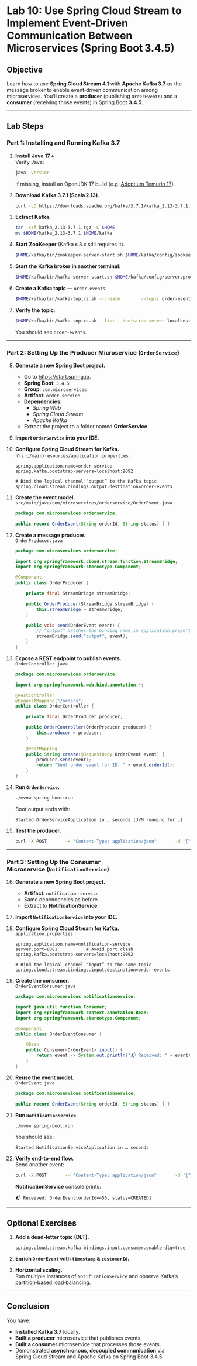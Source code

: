 # **Lab 10: Use Spring Cloud Stream to Implement Event‑Driven Communication Between Microservices (Spring Boot 3.4.5)**

## **Objective**
Learn how to use **Spring Cloud Stream 4.1** with **Apache Kafka 3.7** as the message broker to enable event‑driven communication among microservices. You’ll create a **producer** (publishing `OrderEvent`s) and a **consumer** (receiving those events) in Spring Boot **3.4.5**.

---

## **Lab Steps**

### **Part 1: Installing and Running Kafka 3.7**

1. **Install Java 17 +**  
   Verify Java:  
   ```bash
   java -version
   ```
   If missing, install an OpenJDK 17 build (e.g. [Adoptium Temurin 17](https://adoptium.net)).  

2. **Download Kafka 3.7.1 (Scala 2.13).**  
   ```bash
   curl -LO https://downloads.apache.org/kafka/3.7.1/kafka_2.13-3.7.1.tgz
   ```

3. **Extract Kafka.**  
   ```bash
   tar -xzf kafka_2.13-3.7.1.tgz -C $HOME
   mv $HOME/kafka_2.13-3.7.1 $HOME/kafka
   ```

4. **Start ZooKeeper** (Kafka ≤ 3.x still requires it).  
   ```bash
   $HOME/kafka/bin/zookeeper-server-start.sh $HOME/kafka/config/zookeeper.properties
   ```

5. **Start the Kafka broker** **in another terminal**:  
   ```bash
   $HOME/kafka/bin/kafka-server-start.sh $HOME/kafka/config/server.properties
   ```

6. **Create a Kafka topic** — `order-events`:  
   ```bash
   $HOME/kafka/bin/kafka-topics.sh --create        --topic order-events        --bootstrap-server localhost:9092        --partitions 1 --replication-factor 1
   ```

7. **Verify the topic**:  
   ```bash
   $HOME/kafka/bin/kafka-topics.sh --list --bootstrap-server localhost:9092
   ```
   You should see `order-events`.

---

### **Part 2: Setting Up the Producer Microservice (`OrderService`)**

8. **Generate a new Spring Boot project.**  
   * Go to <https://start.spring.io>.  
   * **Spring Boot**: `3.4.5`  
   * **Group**: `com.microservices`  
   * **Artifact**: `order-service`  
   * **Dependencies**:  
     * *Spring Web*  
     * *Spring Cloud Stream*  
     * *Apache Kafka*  
   * Extract the project to a folder named **OrderService**.

9. **Import `OrderService` into your IDE.**

10. **Configure Spring Cloud Stream for Kafka.**  
    In `src/main/resources/application.properties`:
    ```properties
    spring.application.name=order-service
    spring.kafka.bootstrap-servers=localhost:9092

    # Bind the logical channel “output” to the Kafka topic
    spring.cloud.stream.bindings.output.destination=order-events
    ```
11. **Create the event model.**  
    `src/main/java/com/microservices/orderservice/OrderEvent.java`
    ```java
    package com.microservices.orderservice;

    public record OrderEvent(String orderId, String status) { }
    ```

12. **Create a message producer.**  
    `OrderProducer.java`
    ```java
    package com.microservices.orderservice;

    import org.springframework.cloud.stream.function.StreamBridge;
    import org.springframework.stereotype.Component;

    @Component
    public class OrderProducer {

        private final StreamBridge streamBridge;

        public OrderProducer(StreamBridge streamBridge) {
            this.streamBridge = streamBridge;
        }

        public void send(OrderEvent event) {
            // “output” matches the binding name in application.properties
            streamBridge.send("output", event);
        }
    }
    ```

13. **Expose a REST endpoint to publish events.**  
    `OrderController.java`
    ```java
    package com.microservices.orderservice;

    import org.springframework.web.bind.annotation.*;

    @RestController
    @RequestMapping("/orders")
    public class OrderController {

        private final OrderProducer producer;

        public OrderController(OrderProducer producer) {
            this.producer = producer;
        }

        @PostMapping
        public String create(@RequestBody OrderEvent event) {
            producer.send(event);
            return "Sent order event for ID: " + event.orderId();
        }
    }
    ```

14. **Run `OrderService`.**  
    ```bash
    ./mvnw spring-boot:run
    ```
    Boot output ends with:  
    ```
    Started OrderServiceApplication in … seconds (JVM running for …)
    ```

15. **Test the producer.**  
    ```bash
    curl -X POST       -H "Content-Type: application/json"       -d '{"orderId":"123","status":"CREATED"}'       http://localhost:8080/orders
    ```

---

### **Part 3: Setting Up the Consumer Microservice (`NotificationService`)**

16. **Generate a new Spring Boot project.**  
    * **Artifact**: `notification-service`  
    * Same dependencies as before.  
    * Extract to **NotificationService**.

17. **Import `NotificationService` into your IDE.**

18. **Configure Spring Cloud Stream for Kafka.**  
    `application.properties`
    ```properties
    spring.application.name=notification-service
    server.port=8081           # Avoid port clash
    spring.kafka.bootstrap-servers=localhost:9092

    # Bind the logical channel “input” to the same topic
    spring.cloud.stream.bindings.input.destination=order-events
    ```

19. **Create the consumer.**  
    `OrderEventConsumer.java`
    ```java
    package com.microservices.notificationservice;

    import java.util.function.Consumer;
    import org.springframework.context.annotation.Bean;
    import org.springframework.stereotype.Component;

    @Component
    public class OrderEventConsumer {

        @Bean
        public Consumer<OrderEvent> input() {
            return event -> System.out.println("📬 Received: " + event);
        }
    }
    ```

20. **Reuse the event model.**  
    `OrderEvent.java`
    ```java
    package com.microservices.notificationservice;

    public record OrderEvent(String orderId, String status) { }
    ```

21. **Run `NotificationService`.**  
    ```bash
    ./mvnw spring-boot:run
    ```
    You should see:  
    ```
    Started NotificationServiceApplication in … seconds
    ```

22. **Verify end‑to‑end flow.**  
    Send another event:
    ```bash
    curl -X POST       -H "Content-Type: application/json"       -d '{"orderId":"456","status":"CREATED"}'       http://localhost:8080/orders
    ```
    **NotificationService** console prints:  
    ```
    📬 Received: OrderEvent[orderId=456, status=CREATED]
    ```

---

## **Optional Exercises**

1. **Add a dead‑letter topic (DLT).**  
   ```properties
   spring.cloud.stream.kafka.bindings.input.consumer.enable-dlq=true
   ```

2. **Enrich `OrderEvent` with `timestamp` & `customerId`.**

3. **Horizontal scaling.**  
   Run multiple instances of `NotificationService` and observe Kafka’s partition‑based load‑balancing.

---

## **Conclusion**
You have:

* **Installed Kafka 3.7** locally.  
* **Built a producer** microservice that publishes events.  
* **Built a consumer** microservice that processes those events.  
* Demonstrated **asynchronous, decoupled communication** via Spring Cloud Stream and Apache Kafka on Spring Boot 3.4.5.

